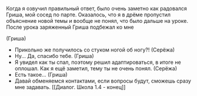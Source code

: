 Когда я озвучил правильный ответ, было очень заметно как радовался Гриша, мой сосед по парте.
Оказалось, что я в дрёме пропустил объяснение новой темы и вообще не понял, что было дальше на уроке.
После урока заряженный Гриша подбежал ко мне

(Гриша)
- Прикольно же получилось со стуком ногой об ногу?! 
(Серёжа)
- Ну... Да, спасибо тебе.
(Гриша)
- Я увидел как ты спал, поэтому решил адаптироваться, в итоге не оплошал. Как я ещё заметил, тему ты не очень понял.
(Серёжа)
- Есть такое...
(Гриша)
- Давай обменяемся контактами, если вопросы будут, сможешь сразу мне задавать.
[[Диалог. Школа 1.4 - конец]]


